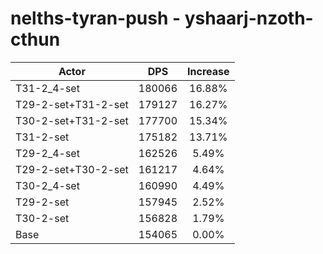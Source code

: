 # nelths-tyran-push - yshaarj-nzoth-cthun
| Actor | DPS | Increase |
|---|:---:|:---:|
|T31-2_4-set|180066|16.88%|
|T29-2-set+T31-2-set|179127|16.27%|
|T30-2-set+T31-2-set|177700|15.34%|
|T31-2-set|175182|13.71%|
|T29-2_4-set|162526|5.49%|
|T29-2-set+T30-2-set|161217|4.64%|
|T30-2_4-set|160990|4.49%|
|T29-2-set|157945|2.52%|
|T30-2-set|156828|1.79%|
|Base|154065|0.00%|
